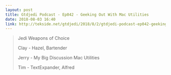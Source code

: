 ```yaml
---
layout: post
title: Gtdjedi Podcast - Ep042 - Geeking Out With Mac Utilities
date: 2018-08-03 16:40
link: http://tekside.net/gtdjedi/2018/8/2/gtdjedi-podcast-ep042-geeking-out-with-mac-utilities
---
```


> Jedi Weapons of Choice
> 
> Clay - Hazel, Bartender
> 
> Jerry - My Big Discussion Mac Utilities
> 
> Tim - TextExpander, Alfred

​